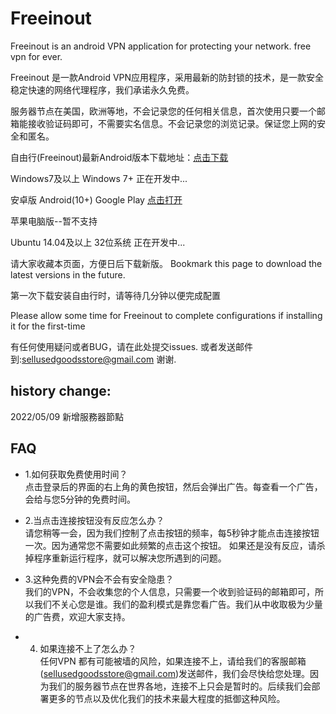 # Freeinout
Freeinout is an android VPN application for protecting your network.
free vpn for ever.

Freeinout 是一款Android VPN应用程序，采用最新的防封锁的技术，是一款安全稳定快速的网络代理程序，我们承诺永久免费。

服务器节点在美国，欧洲等地，不会记录您的任何相关信息，首次使用只要一个邮箱能接收验证码即可，不需要实名信息。不会记录您的浏览记录。保证您上网的安全和匿名。



自由行(Freeinout)最新Android版本下载地址：<a href="https://github.com/caddier/freeinout/releases/download/v1.0.7/freeinout-v1.0.7.apk">点击下载</a>


Windows7及以上 Windows 7+ 正在开发中...

安卓版 Android(10+)  Google Play <a href="https://play.google.com/store/apps/details?id=com.freeinout.android.vpn">点击打开</a>

苹果电脑版--暂不支持

Ubuntu 14.04及以上 32位系统 正在开发中...

请大家收藏本页面，方便日后下载新版。 Bookmark this page to download the latest versions in the future.


第一次下载安装自由行时，请等待几分钟以便完成配置

Please allow some time for Freeinout to complete configurations if installing it for the first-time




有任何使用疑问或者BUG，请在此处提交issues. 或者发送邮件到:sellusedgoodsstore@gmail.com 谢谢.

## history change:
2022/05/09  新增服務器節點


## FAQ

- 1.如何获取免费使用时间？
  <br>点击登录后的界面的右上角的黄色按钮，然后会弹出广告。每查看一个广告，会给与您5分钟的免费时间。

- 2.当点击连接按钮没有反应怎么办？
  <br>请您稍等一会，因为我们控制了点击按钮的频率，每5秒钟才能点击连接按钮一次。因为通常您不需要如此频繁的点击这个按钮。 如果还是没有反应，请杀掉程序重新运行程序，就可以解决您所遇到的问题。 
 
- 3.这种免费的VPN会不会有安全隐患？
  <br>我们的VPN，不会收集您的个人信息，只需要一个收到验证码的邮箱即可，所以我们不关心您是谁。我们的盈利模式是靠您看广告。我们从中收取极为少量的广告费，欢迎大家支持。
  
- 4. 如果连接不上了怎么办？
  <br>任何VPN 都有可能被墙的风险，如果连接不上，请给我们的客服邮箱(sellusedgoodsstore@gmail.com)发送邮件，我们会尽快给您处理。因为我们的服务器节点在世界各地，连接不上只会是暂时的。后续我们会部署更多的节点以及优化我们的技术来最大程度的抵御这种风险。

